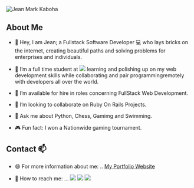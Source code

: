 <!--
**KabohaJeanMark/KabohaJeanMark** is a ✨ _special_ ✨ repository because its `README.md` (this file) appears on your GitHub profile.

Here are some ideas to get you started:

- 🔭 I’m currently working on ...
- 🌱 I’m currently learning ...
- 👯 I’m looking to collaborate on ...
- 🤔 I’m looking for help with ...
- 💬 Ask me about ...
- 📫 How to reach me: ...
- 😄 Pronouns: ...
- ⚡ Fun fact: ...
-->
![Jean Mark Kaboha](https://user-images.githubusercontent.com/44635784/109935559-c71bbd80-7cde-11eb-908a-7a8e90a960c6.jpg)

## About Me
- :wave: Hey, I am Jean; a Fullstack Software Developer :computer: who lays bricks on the internet, creating beautiful paths and solving problems for enterprises and individuals.

- 🌱 I’m a full time student at ![](https://img.shields.io/badge/Microverse-blueviolet) learning and polishing up on my web development skills while collaborating and pair programmingremotely with developers all over the world.

- 🔭 I’m available for hire in roles concerning FullStack Web Development.

- 👯 I’m looking to collaborate on Ruby On Rails Projects.

- 💬 Ask me about Python, Chess, Gamimg and Swimming.

- :video_game: Fun fact: I won a Nationwide gaming tournament.

## Contact 📫

- 😄 For more information about me: .. [My Portfolio Website](https://kabohajeanmark.github.io/my-portfolio/)

- 💬 How to reach me: ... [![](https://img.shields.io/badge/LinkedIn-0077B5?style=for-the-badge&logo=linkedin&logoColor=white)](https://www.linkedin.com/in/jean-mark-kaboha-software-engineer/) 
[![](https://img.shields.io/badge/Twitter-1DA1F2?style=for-the-badge&logo=twitter&logoColor=white)](https://twitter.com/jean_quintus)
[![](https://img.shields.io/badge/Gmail-D14836?style=for-the-badge&logo=gmail&logoColor=white)](https://mail.google.com/mail/?view=cm&source=mailto&to=kabohajeanmark@gmail.com)
